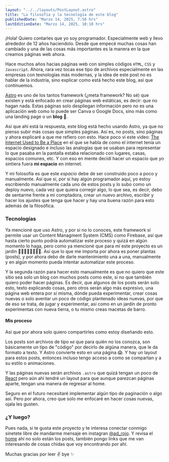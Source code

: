 ```yaml
---
layout: "../../layouts/PostLayout.astro"
title: "La filosofía y la tecnología de este blog"
publishedDate: "Marzo 14, 2025, 7:50 hrs"
lastEditionDate: "Marzo 14, 2025, 10:10 hrs"
---
```


¡Hola! Quiero contarles que yo soy programador. Especialmente web y llevo alrededor de 12 años haciendolo. Desde que empecé muchas cosas han cambiado y una de las cosas más importantes es la manera en la que creamos páginas web ahora.

Hace muchos años hacias páginas web con simples códigos `HTML`, `CSS` y `Javascript`. Ahora, rara vez tocas ese tipo de archivos especialmente en las empresas con texnologías más modernas, y la idea de este post no es hablar de la industria, sino explicar como está hecho este blog, así que continuemos.

[Astro](https://astro.build) es uno de los tantos framework (¿meta framework? No sé) que existen y está enfocado en crear páginas web estáticas, es decir: que no hagan nada. Estas páginas solo despliegan información pero no es una aplicación web como lo puede ser Canva o Google Docs, sino más como una landing page o un **blog** 👀.

Así que ahí está la respuesta, este blog está hecho usando Astro, ya que no pienso subir más cosas que simples páginas. Así es, no posts, sino páginas y ahora explicaré a que me refiero con esto. Hace poco vi este video: [The Internet Used to Be a Place](https://www.youtube.com/watch?v=oYlcUbLAFmw&t=4s) en el que se habla de como el internet tenía un espacio designado e incluso las analogías que se usaban para representar lo que pasaba en la pantalla estaba relacionado con lugares, casas, espacios comunes, etc. Y con eso en mente decidí hacer un espacio que yo sintiera fuera **mi espacio** en internet.

Y mi folosofía es que este _espacio_ debe de ser construido poco a poco y manualmente. Así que sí, por si hay algún programador aquí, yo estoy escribiendo manualmente cada uno de estos posts y lo subo como un deploy nuevo, cada vez que quiera corregir algo, lo que sea, es decir, debo de sentarme frente a mi comptadora, crear un nuevo archivo, escribir y hacer los ajustes que tenga que hacer y hay una buena razón para esto además de la filosófica.

### Tecnologías

Ya mencioné que uso Astro, y por si no lo conoces, este framework sí permite usar un Content Managment System (CMS) como Firebase, así que hasta cierto punto podría automatizar este proceso y quizá en algún momento lo haga, pero como ya mencioné que para mí este proyecto es un jardín 🌸🌻🪷🪻🌺🌹🌼🌷. Así que lo que me importa por ahora es poner plantas (posts), y por ahora debo de darle mantenimiento una a una, manualmente y en algún momento pueda intentar automatizar este proceso.

Y la segunda razón para hacer esto manualmente es que no quiero que este sitio sea solo un blog con muchos posts como este, si no que también quiero poder hacer páginas. Es decir, que algunos de los posts serán solo esto, texto explicando cosas, pero otros serán algo más expresivo, una página web entera por sí misma, dónde pueda experimentar, crear cosas nuevas o solo aventar un poco de código plantenado ideas nuevas, por que de eso se trata, de jugar y experimentar, así como en un jardín de pronto experimentas con nueva tierra, o tu mismo creas macetas de barro.

#### Mis proceso

Así que por ahora solo quiero compartirles como estoy diseñando esto.

Los posts son archivos de tipo `md` que para quién no los conozca, son básicamente un tipo de "código" por decirlo de algúna manera, que le da formato a texto. Y Astro convierte esto en una página 😱. Y hay un layout para estos posts, entonces incluso tengo acceso a como se compartan y a su estilo o animaciones.

Y las páginas nuevas serán archivos `.astro` que quizá tengan un poco de [React](https://react.dev/) pero aún ahí tendré un layout para que aunque parezcan páginas aparte, tengan una manera de regresar al home.

Seguro en el futuro necesitaré implementar algún tipo de paginación o algo así. Pero por ahora, creo que solo me enfocaré en hacer cosas nuevas, ojala les gusten.

### ¿Y luego?

Pues nada, si te gusta este proyecto y te interesa conectar conmigo sinetete libre de mandarme mensaje en instagran [@ad_rojo](https://www.instagram.com/ad_rojo/). Y revisa el [home](/) ahí no solo están los posts, también pongo links que me van interesando de cosas chidas que voy encontrando por ahí.

Muchas gracias por leer ✌️ bye ✨
